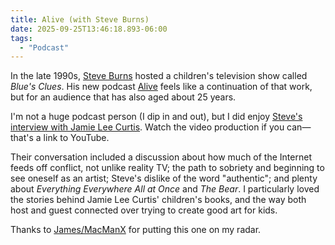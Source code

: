 ```yaml
---
title: Alive (with Steve Burns)
date: 2025-09-25T13:46:18.893-06:00
tags:
  - "Podcast"
---
```


In the late 1990s, [Steve Burns](https://en.wikipedia.org/wiki/Steve_Burns) hosted a children's television show called _Blue's Clues_. His new podcast [Alive](https://lemonadamedia.com/show/alive-with-steve-burns/) feels like a continuation of that work, but for an audience that has also aged about 25&nbsp;years.

I'm not a huge podcast person (I dip in and out), but I did enjoy [Steve's interview with Jamie Lee Curtis](https://www.youtube.com/watch?v=WRy-7ENcvoU). Watch the video production if you can&mdash;that's a link to&nbsp;YouTube.

Their conversation included a discussion about how much of the Internet feeds off conflict, not unlike reality TV; the path to sobriety and beginning to see oneself as an artist; Steve's dislike of the word "authentic"; and plenty about _Everything Everywhere All at Once_ and _The Bear_. I particularly loved the stories behind Jamie Lee Curtis' children's books, and the way both host and guest connected over trying to create good art for&nbsp;kids.

Thanks to [James/MacManX](https://macmanx.com/) for putting this one on my&nbsp;radar.
